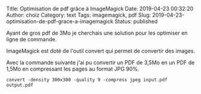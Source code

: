 Title: Optimisation de pdf grâce à ImageMagick
Date: 2019-04-23 00:32:20
Author: choiz
Category: text
Tags: imagemagick, pdf
Slug: 2019-04-23-optimisation-de-pdf-grace-a-imagemagick
Status: published

Ayant de gros pdf de 3Mo je cherchais une solution pour les optimiser en ligne de commande.

ImageMagick est doté de l'outil convert qui permet de convertir des images.

Avec la commande suivante j'ai pu convertir un PDF de 3,5Mo en un PDF de 1,5Mo en compressant les pages au format JPG 90%.
```
convert -density 300x300 -quality 9 -compress jpeg input.pdf output.pdf
```

